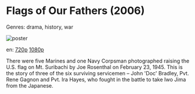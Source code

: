 # Flags of Our Fathers (2006)

Genres: drama, history, war

![poster](http://image.tmdb.org/t/p/w500/4tbKYa8vZSsTCHKca9D6rS4NJ08.jpg)

en:
  [720p](magnet:?xt=urn:btih:3803F2106A0A25EE9AA847D351A57EE7A65F31FB&tr=udp://glotorrents.pw:6969/announce&tr=udp://tracker.opentrackr.org:1337/announce&tr=udp://torrent.gresille.org:80/announce&tr=udp://tracker.openbittorrent.com:80&tr=udp://tracker.coppersurfer.tk:6969&tr=udp://tracker.leechers-paradise.org:6969&tr=udp://p4p.arenabg.ch:1337&tr=udp://tracker.internetwarriors.net:1337)
  [1080p](magnet:?xt=urn:btih:653BB79144F8E5F8B1D2B4A98BCBD25CD0B21A92&tr=udp://glotorrents.pw:6969/announce&tr=udp://tracker.opentrackr.org:1337/announce&tr=udp://torrent.gresille.org:80/announce&tr=udp://tracker.openbittorrent.com:80&tr=udp://tracker.coppersurfer.tk:6969&tr=udp://tracker.leechers-paradise.org:6969&tr=udp://p4p.arenabg.ch:1337&tr=udp://tracker.internetwarriors.net:1337)
  


There were five Marines and one Navy Corpsman photographed raising the U.S. flag on Mt. Suribachi by Joe Rosenthal on February 23, 1945. This is the story of three of the six surviving servicemen – John 'Doc' Bradley, Pvt. Rene Gagnon and Pvt. Ira Hayes, who fought in the battle to take Iwo Jima from the Japanese.